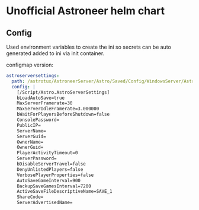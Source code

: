 # Unofficial Astroneer helm chart

## Config

Used environment variables to create the ini so secrets can be auto generated added to ini via init container.

configmap version:

```yaml
astroserversettings:
  path: /astrotux/AstroneerServer/Astro/Saved/Config/WindowsServer/AstroServerSettings.ini
  config: |
    [/Script/Astro.AstroServerSettings]
    bLoadAutoSave=true
    MaxServerFramerate=30
    MaxServerIdleFramerate=3.000000
    bWaitForPlayersBeforeShutdown=false
    ConsolePassword=
    PublicIP=
    ServerName=
    ServerGuid=
    OwnerName=
    OwnerGuid=
    PlayerActivityTimeout=0
    ServerPassword=
    bDisableServerTravel=false
    DenyUnlistedPlayers=false
    VerbosePlayerProperties=false
    AutoSaveGameInterval=900
    BackupSaveGamesInterval=7200
    ActiveSaveFileDescriptiveName=SAVE_1
    ShareCode=
    ServerAdvertisedName=
```
